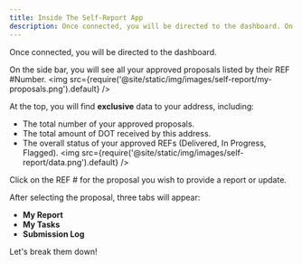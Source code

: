 ```yaml
---
title: Inside The Self-Report App
description: Once connected, you will be directed to the dashboard. On the side bar, you will see all your approved proposals listed by their REF #Number.
---
```

Once connected, you will be directed to the dashboard. 

On the side bar, you will see all your approved proposals listed by their REF #Number.
<img src={require('@site/static/img/images/self-report/my-proposals.png').default} /> 

At the top, you will find **exclusive** data to your address, including:
- The total number of your approved proposals.
- The total amount of DOT received by this address.
- The overall status of your approved REFs (Delivered, In Progress, Flagged).
<img src={require('@site/static/img/images/self-report/data.png').default} /> 

Click on the REF # for the proposal you wish to provide a report or update. 

After selecting the proposal, three tabs will appear:
- **My Report**
- **My Tasks**
- **Submission Log**

Let's break them down!




